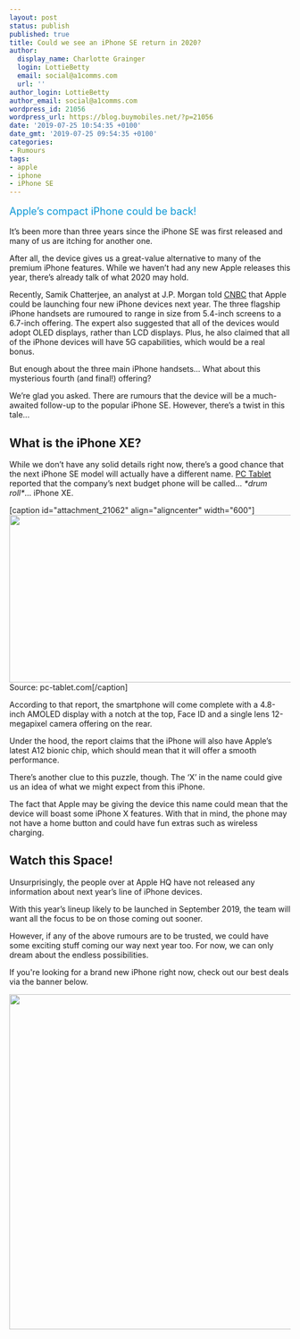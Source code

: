 ```yaml
---
layout: post
status: publish
published: true
title: Could we see an iPhone SE return in 2020?
author:
  display_name: Charlotte Grainger
  login: LottieBetty
  email: social@a1comms.com
  url: ''
author_login: LottieBetty
author_email: social@a1comms.com
wordpress_id: 21056
wordpress_url: https://blog.buymobiles.net/?p=21056
date: '2019-07-25 10:54:35 +0100'
date_gmt: '2019-07-25 09:54:35 +0100'
categories:
- Rumours
tags:
- apple
- iphone
- iPhone SE
---
```

<p><!-- wp:paragraph --></p>
<p><span class="postStandFirst" style="color: #0896d5; line-height: 26px; font-size: 18px;">Apple&rsquo;s compact iPhone could be back!</span></p>
<p><!-- /wp:paragraph --></p>
<p>It&rsquo;s been more than three years since the iPhone SE was first released and many of us are itching for another one.</p>
<p>After all, the device gives us a great-value alternative to many of the premium iPhone features. While we haven&rsquo;t had any new Apple releases this year, there&rsquo;s already talk of what 2020 may hold.</p>
<p>Recently, Samik Chatterjee, an analyst at J.P. Morgan told <a href="https://www.cnbc.com/2019/07/08/apples-2020-iphones-could-spark-sales-growth-jpmorgan.html" target="_blank" rel="noopener noreferrer">CNBC</a> that Apple could be launching four new iPhone devices next year. The three flagship iPhone handsets are rumoured to range in size from 5.4-inch screens to a 6.7-inch offering. The expert also suggested that all of the devices would adopt OLED displays, rather than LCD displays. Plus, he also claimed that all of the iPhone devices will have 5G capabilities, which would be a real bonus.</p>
<p>But enough about the three main iPhone handsets&hellip; What about this mysterious fourth (and final!) offering?</p>
<p>We&rsquo;re glad you asked. There are rumours that the device will be a much-awaited follow-up to the popular iPhone SE. However, there&rsquo;s a twist in this tale...</p>
<h2>What is the iPhone XE?</h2>
<p>While we don&rsquo;t have any solid details right now, there&rsquo;s a good chance that the next iPhone SE model will actually have a different name. <a href="https://pc-tablet.com/an-apple-iphone-xe-is-in-the-making-for-q3-2019/" target="_blank" rel="noopener noreferrer">PC Tablet</a> reported that the company&rsquo;s next budget phone will be called&hellip; <em>*drum roll*</em>&hellip; iPhone XE.</p>
<p>[caption id="attachment_21062" align="aligncenter" width="600"]<img class="wp-image-21062 size-full" src="https://storage.googleapis.com/a1comms-blog-buymobiles/1/2019/07/iphone-xe-pctabletedit.jpg" alt="" width="600" height="300" /> Source: pc-tablet.com[/caption]</p>
<p>According to that report, the smartphone will come complete with a 4.8-inch AMOLED display with a notch at the top, Face ID and a single lens 12-megapixel camera offering on the rear.</p>
<p>Under the hood, the report claims that the iPhone will also have Apple&rsquo;s latest A12 bionic chip, which should mean that it will offer a smooth performance.</p>
<p>There&rsquo;s another clue to this puzzle, though. The &lsquo;X&rsquo; in the name could give us an idea of what we might expect from this iPhone.</p>
<p>The fact that Apple may be giving the device this name could mean that the device will boast some iPhone X features. With that in mind, the phone may not have a home button and could have fun extras such as wireless charging.</p>
<h2>Watch this Space!</h2>
<p>Unsurprisingly, the people over at Apple HQ have not released any information about next year&rsquo;s line of iPhone devices.</p>
<p>With this year&rsquo;s lineup likely to be launched in September 2019, the team will want all the focus to be on those coming out sooner.</p>
<p>However, if any of the above rumours are to be trusted, we could have some exciting stuff coming our way next year too. For now, we can only dream about the endless possibilities.</p>
<p>If you're looking for a brand new iPhone right now, check out our best deals via the banner below.</p>
<p><a href="https://www.buymobiles.net/" target="_blank" rel="noopener noreferrer"><img class="aligncenter wp-image-18692 size-full" src="https://storage.googleapis.com/a1comms-blog-buymobiles/1/iphone-xs-see-deals.jpg" alt="" width="600" height="600" /></a></p>
